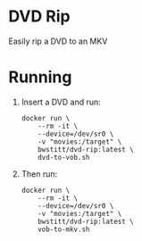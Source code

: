 # DVD Rip

Easily rip a DVD to an MKV

# Running

1. Insert a DVD and run:

    ```
    docker run \
        --rm -it \
        --device=/dev/sr0 \
        -v "movies:/target" \
        bwstitt/dvd-rip:latest \
        dvd-to-vob.sh
    ```

2. Then run:

    ```
    docker run \
        --rm -it \
        --device=/dev/sr0 \
        -v "movies:/target" \
        bwstitt/dvd-rip:latest \
        vob-to-mkv.sh
    ```
